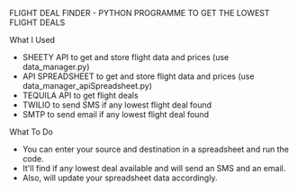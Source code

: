FLIGHT DEAL FINDER - PYTHON PROGRAMME TO GET THE LOWEST FLIGHT DEALS

What I Used 
- SHEETY API to get and store flight data and prices (use data_manager.py)
- API SPREADSHEET to get and store flight data and prices (use data_manager_apiSpreadsheet.py)
- TEQUILA API to get flight deals
- TWILIO to send SMS if any lowest flight deal found
- SMTP to send email if any lowest flight deal found

What To Do
- You can enter your source and destination in a spreadsheet and run the code.
- It'll find if any lowest deal available and will send an SMS and an email.
- Also, will update your spreadsheet data accordingly.

